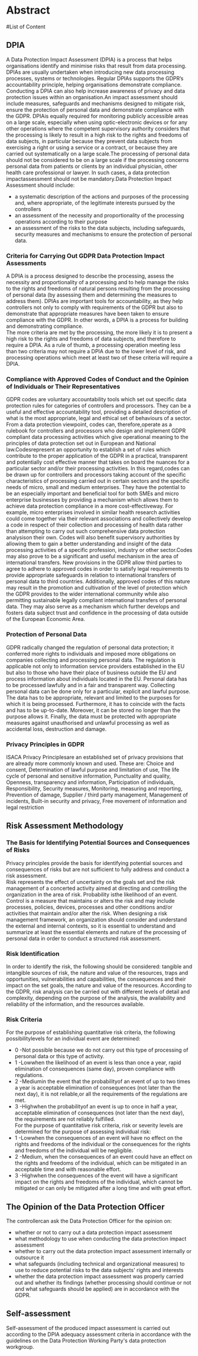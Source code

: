 # Abstract

#List of Content

## DPIA
A Data Protection Impact Assessment (DPIA) is a process that helps organisations identify and minimise risks that result from data processing. DPIAs are usually undertaken when introducing new data processing processes, systems or technologies. Regular DPIAs supports the GDPR’s accountability principle, helping organisations demonstrate compliance. Conducting a DPIA can also help increase awareness of privacy and data protection issues within an organisation.An impact assessment should include measures, safeguards and  mechanisms  designed  to  mitigate  risk,  ensure  the  protection  of  personal  data  and  demonstrate compliance with the GDPR. DPIAis equally required for monitoring publicly accessible areas on a large scale, especially when using optic-electronic devices or for any other operations where the competent supervisory authority considers that the processing is likely to result in a high risk to the rights and freedoms of data subjects, in particular because they prevent data subjects from exercising a right or using a service or a contract, or because they are carried out systematically on a large scale.The processing of personal data should not be considered to be  on  a  large  scale  if  the  processing  concerns  personal  data  from  patients  or  clients  by  an  individual physician,  other  health  care  professional  or  lawyer.  In  such  cases,  a  data  protection  impactassessment should not be mandatory.Data Protection Impact Assessment  should include: 
* a systematic description of the actions and purposes of the processing and, where appropriate, of the legitimate interests pursued by the controllers
* an assessment of the necessity and proportionality of the processing operations according to their purpose
* an assessment of the risks to the data subjects, including safeguards, security   measures   and mechanisms to ensure the protection of personal data.
### Criteria for Carrying Out GDPR Data Protection Impact Assessments
A  DPIA  is  a  process  designed  to  describe  the  processing,  assess  the  necessity  and  proportionality  of  a processing and to help manage the risks to the rights and freedoms of natural persons resulting from the processing of personal data (by assessing them and determining the measures to address them). DPIAs are important  tools  for  accountability,  as  they  help  controllers  not  only  to  comply  with  requirements  of  the GDPR but also to demonstrate that appropriate measures have been taken to ensure compliance with the GDPR. In other words, a DPIA is a process for building and demonstrating compliance.
<br>
The  more criteria  are  met  by  the  processing,  the  more  likely  it  is  to  present a  high risk  to  the  rights  and freedoms  of  data  subjects,  and  therefore  to  require  a  DPIA.  As  a  rule  of  thumb,  a  processing  operation meeting  less  than  two  criteria  may  not  require  a  DPIA  due  to  the  lower  level  of  risk,  and  processing operations which meet at least two of these criteria will require a DPIA.

### Compliance with Approved Codes of Conduct and the Opinion of Individuals or Their Representatives
GDPR codes are voluntary accountability tools which set out specific data protection rules for categories of controllers  and  processors.  They  can  be  a  useful  and  effective  accountability  tool,  providing  a  detailed description  of  what  is  the  most  appropriate,  legal  and  ethical  set  of  behaviours  of  a  sector.  From  a  data protection viewpoint, codes can, therefore,operate as a rulebook for controllers and processors who design and implement GDPR compliant data processing activities which give operational meaning to the principles of data protection set out in European and National law.Codesrepresent an opportunity to establish a set of rules which contribute to the proper application of the GDPR in a practical, transparent and potentially cost effective manner that takes on board the nuances for a particular sector and/or their processing activities. In this  regard,codes  can  be  drawn  up  for  controllers  and  processors  taking  account  of  the  specific characteristics of processing carried out in certain sectors and the specific needs of micro, small and medium enterprises. They have the potential to be an especially important and beneficial tool for both SMEs and micro  enterprise  businesses  by  providing  a  mechanism  which  allows  them  to  achieve  data  protection compliance in a more cost-effectiveway. For example, micro enterprises involved in similar health research activities could come together via their relevant associations and collectively develop a code in respect of their collection and processing of health data rather than attempting to carry out such comprehensive data protection analysison their own. Codes will also benefit supervisory authorities by allowing them to gain a better understanding and insight of the data processing activities of a specific profession, industry or other sector.Codes may also prove to be a significant and useful mechanism in the area of international transfers. New provisions in the GDPR allow third parties to agree to adhere to approved codes in order to satisfy legal requirements to provide appropriate safeguards in relation to international transfers of personal data to third countries. Additionally, approved codes of this nature may result in the promotion and cultivation of the level of protection which the GDPR provides to the wider international community while also permitting sustainable legally compliant international transfers of personal data. They may also serve as a mechanism which further develops and fosters data subject trust and confidence in the processing of data outside of the European Economic Area.
### Protection of Personal Data
GDPR radically changed the regulation of personal data protection; it conferred more rights to individuals and  imposed  more  obligations  on  companies  collecting  and  processing  personal  data.  The  regulation  is applicable not only to information service providers established in the EU but also to those who have their place of business outside the EU and process information about individuals located in the EU. Personal data has to be processed lawfully and in a fair and transparent way. Collecting personal data can be done only for  a  particular,  explicit  and  lawful  purpose.  The  data  has  to  be  appropriate,  relevant  and  limited  to  the purposes for which it is being processed. Furthermore, it has to coincide with the facts and has to be up-to-date. Moreover, it can be stored no longer than the purpose allows it. Finally, the data must be protected with  appropriate  measures  against  unauthorised  and  unlawful  processing  as  well  as  accidental  loss, destruction and damage.
###  Privacy Principles in GDPR
ISACA  Privacy  Principlesare  an  established set  of privacy provisions  that are  already  more  commonly known and used. These are:  Choice and consent, Determination of lawful purpose and limitation of use, The life cycle of personal and sensitive information, Punctuality and quality, Openness, transparency and information, Participation of individuals, Responsibility, Security measures, Monitoring, measuring and reporting, Prevention of damage, Supplier / third party management, Management of incidents, Built-in security and privacy, Free movement of information and legal restriction
## Risk Assessment Methodology
### The Basis for Identifying Potential Sources and Consequences of Risks
Privacy principles provide the basis for identifying potential sources and consequences of risks but are not sufficient to fully address and conduct a risk assessment. <br>
Risk represents the effect of uncertainty on the goals set and the risk management of a concerted activity aimed at directing and controlling the organization in the area of risk. Probability isthe likelihood of an event. Control is a measure that maintains or alters the risk and may include processes, policies, devices, processes and other conditions and/or activities that maintain and/or alter the risk. When designing a risk management framework, an organization should consider and understand the external and internal contexts, so it is essential to understand and summarize at least the essential elements and nature of the processing of personal data in order to conduct a structured risk assessment.
### Risk Identification
In order to identify the risk, the following should be considered: tangible and intangible sources of risk, the nature and value of the resources, traps and opportunities, vulnerabilities and capabilities, the consequences and their impact on the set goals, the nature and value of the resources. According  to  the  GDPR,  risk  analysis  can  be  carried  out  with  different  levels  of  detail  and  complexity, depending on the purpose of the analysis, the availability and reliability of the information, and the resources available.
### Risk Criteria
For the purpose of establishing quantitative risk criteria, the following possibilitylevels for an individual event are determined: 
* 0 -Not possible because we do not carry out this type of processing of personal data or this type of activity. 
* 1 -Lowwhen the likelihood of an event is less than once a year, rapid elimination of consequences (same day), proven compliance with regulations. 
* 2 -Mediumin the event that the probabilityof an event of up to two times a year is acceptable elimination of consequences (not later than the next day), it is not reliable,or all the requirements of the regulations are met. 
* 3 -Highwhen the probabilityof an event is up to once in half a year, acceptable elimination of consequences (not later than the next day), the requirements are not reliably fulfilled.<br>
For  the  purpose  of  quantitative  risk  criteria,  risk  or  severity  levels  are  determined  for  the  purpose  of assessing individual risk: 
* 1 -Lowwhen the consequences of an event will have no effect on the rights and freedoms of the individual or the consequences for the rights and freedoms of the individual will be negligible. 
* 2 -Medium, when the consequences of an event could have an effect on the rights and freedoms of the individual, which can be mitigated in an acceptable time and with reasonable effort. 
* 3 -Highwhen  the  consequences  of  the  event  will  have  a  significant  impact  on  the  rights  and freedoms of the individual, which cannot be mitigated or can only be mitigated after a long time and with great effort.
## The Opinion of the Data Protection Officer
The controllercan ask the Data Protection Officer for the opinion on:
* whether or not to carry out a data protection impact assessment
* what methodology to use when conducting the data protection impact assessment
* whether to carry out the data protection impact assessment internally or outsource it
* what safeguards (including technical and organizational measures) to use to reduce potential risks to the data subjects' rights and interests
* whether the data protection impact assessment was properly carried out and whether its findings (whether  processing  should  continue  or  not  and  what  safeguards  should  be  applied)  are  in accordance with the GDPR.
## Self-assessment
Self-assessment of the  produced  impact  assessment  is  carried  out  according  to  the  DPIA  adequacy  assessment  criteria  in accordance with the guidelines on the Data Protection Working Party's data protection workgroup.

